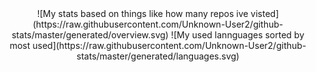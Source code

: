 <div align="center">
![My stats based on things like how many repos ive visted](https://raw.githubusercontent.com/Unknown-User2/github-stats/master/generated/overview.svg)
![My used lannguages sorted by most used](https://raw.githubusercontent.com/Unknown-User2/github-stats/master/generated/languages.svg)
</div>
